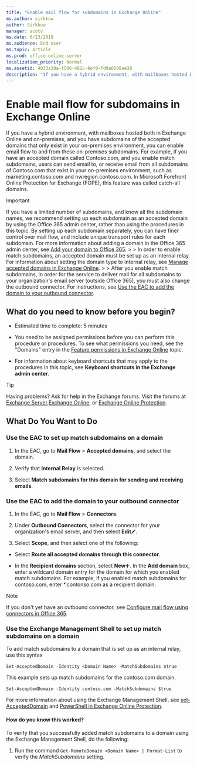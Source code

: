 ```yaml
---
title: "Enable mail flow for subdomains in Exchange Online"
ms.author: sirkkuw
author: Sirkkuw
manager: scotv
ms.date: 6/23/2018
ms.audience: End User
ms.topic: article
ms.prod: office-online-server
localization_priority: Normal
ms.assetid: 4033a30a-f506-481c-8ef0-fd9a0508ae38
description: "If you have a hybrid environment, with mailboxes hosted both in Exchange Online and on-premises, and you have subdomains of the accepted domains that only exist in your on-premises environment, you can enable email flow to and from these on-premises subdomains. For example, if you have an accepted domain called Contoso.com, and you enable match subdomains, users can send email to, or receive email from all subdomains of Contoso.com that exist in your on-premises environment, such as marketing.contoso.com and nwregion.contoso.com. In Microsoft Forefront Online Protection for Exchange (FOPE), this feature was called catch-all domains."
---
```


# Enable mail flow for subdomains in Exchange Online

If you have a hybrid environment, with mailboxes hosted both in Exchange Online and on-premises, and you have subdomains of the accepted domains that only exist in your on-premises environment, you can enable email flow to and from these on-premises subdomains. For example, if you have an accepted domain called Contoso.com, and you enable match subdomains, users can send email to, or receive email from all subdomains of Contoso.com that exist in your on-premises environment, such as marketing.contoso.com and nwregion.contoso.com. In Microsoft Forefront Online Protection for Exchange (FOPE), this feature was called catch-all domains.
  
> [!IMPORTANT]
> If you have a limited number of subdomains, and know all the subdomain names, we recommend setting up each subdomain as an accepted domain by using the Office 365 admin center, rather than using the procedures in this topic. By setting up each subdomain separately, you can have finer control over mail flow, and include unique transport rules for each subdomain. For more information about adding a domain in the Office 365 admin center, see [Add your domain to Office 365](https://go.microsoft.com/fwlink/p/?LinkId=282303). > > In order to enable match subdomains, an accepted domain must be set up as an internal relay. For information about setting the domain type to internal relay, see [Manage accepted domains in Exchange Online](manage-accepted-domains.md). > > After you enable match subdomains, in order for the service to deliver mail for all subdomains to your organization's email server (outside Office 365), you must also change the outbound connector. For instructions, see [Use the EAC to add the domain to your outbound connector](enable-mail-flow-for-subdomains.md#outboundconnector). 
  
## What do you need to know before you begin?

- Estimated time to complete: 5 minutes
    
- You need to be assigned permissions before you can perform this procedure or procedures. To see what permissions you need, see the "Domains" entry in the [Feature permissions in Exchange Online](../../permissions/feature-permissions.md) topic. 
    
- For information about keyboard shortcuts that may apply to the procedures in this topic, see **Keyboard shortcuts in the Exchange admin center**.
    
> [!TIP]
> Having problems? Ask for help in the Exchange forums. Visit the forums at [Exchange Server](https://go.microsoft.com/fwlink/p/?linkId=60612),[Exchange Online](https://go.microsoft.com/fwlink/p/?linkId=267542), or [Exchange Online Protection](https://go.microsoft.com/fwlink/p/?linkId=285351). 
  
## What Do You Want to Do

### Use the EAC to set up match subdomains on a domain

1. In the EAC, go to **Mail Flow** \> **Accepted domains**, and select the domain. 
    
2. Verify that **Internal Relay** is selected. 
    
3. Select **Match subdomains for this domain for sending and receiving emails**.
    
### Use the EAC to add the domain to your outbound connector
<a name="outboundconnector"> </a>

1. In the EAC, go to **Mail Flow** \> **Connectors**. 
    
2. Under **Outbound Connectors**, select the connector for your organization's email server, and then select **Edit**![Edit icon](../../media/ITPro_EAC_EditIcon.gif). 
    
3. Select **Scope**, and then select one of the following:
    
  - Select **Route all accepted domains through this connector**.
    
  - In the **Recipient domains** section, select **New**![Add Icon](../../media/ITPro_EAC_AddIcon.gif). In the **Add domain** box, enter a wildcard domain entry for the domain for which you enabled match subdomains. For example, if you enabled match subdomains for contoso.com, enter \*.contonso.com as a recipient domain. 
    
> [!NOTE]
> If you don't yet have an outbound connector, see [Configure mail flow using connectors in Office 365](../../mail-flow-best-practices/use-connectors-to-configure-mail-flow/use-connectors-to-configure-mail-flow.md). 
  
### Use the Exchange Management Shell to set up match subdomains on a domain
<a name="outboundconnector"> </a>

To add match subdomains to a domain that is set up as an internal relay, use this syntax
  
```
Set-AcceptedDomain -Identity <Domain Name> -MatchSubdomains $true 
```

This example sets up match subdomains for the contoso.com domain.
  
```
Set-AcceptedDomain -Identity contoso.com -MatchSubdomains $true 
```

For more information about using the Exchange Management Shell, see [set-AcceptedDomain](http://technet.microsoft.com/library/2ef9a20b-0974-45d0-9dae-23bab22d736e.aspx) and [PowerShell in Exchange Online Protection](http://technet.microsoft.com/library/f7918a88-774a-405e-945b-bc2f5ee9f748.aspx).
  
#### How do you know this worked?

To verify that you successfully added match subdomains to a domain using the Exchange Management Shell, do the following:
  
1. Run the command  `Get-RemoteDomain <Domain Name> | Format-List` to verify the  _MatchSubdomains_ setting. 
    


